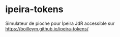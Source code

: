# ipeira-tokens
Simulateur de pioche pour Ípeira JdR accessible sur https://boilleym.github.io/ipeira-tokens/


